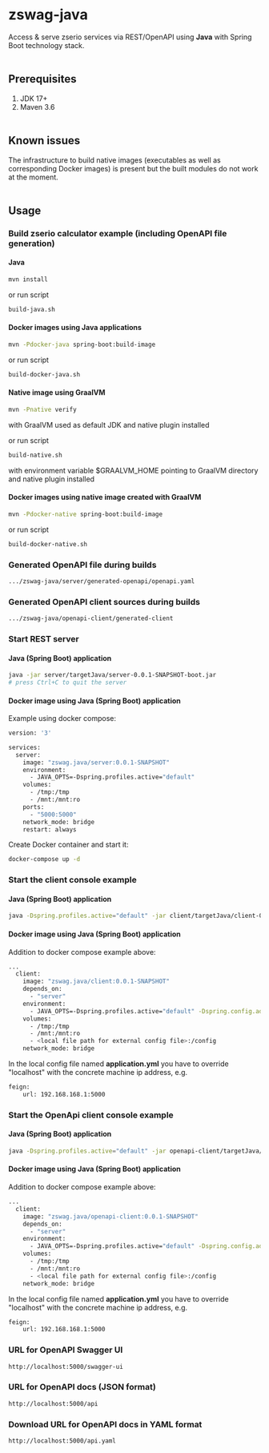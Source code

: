 # zswag-java
Access & serve zserio services via REST/OpenAPI using **Java** with Spring Boot technology stack.
<br><br>

## Prerequisites
   1. JDK 17+
   2. Maven 3.6
<br><br>

## Known issues
The infrastructure to build native images (executables as well as corresponding Docker images) is present but the built modules do not work at the moment.
<br><br>


## Usage

### Build zserio calculator example (including OpenAPI file generation)
#### Java
```bash
mvn install
```

or run script

```bash
build-java.sh
```

#### Docker images using Java applications
```bash
mvn -Pdocker-java spring-boot:build-image
```

or run script

```bash
build-docker-java.sh
```

#### Native image using GraalVM
```bash
mvn -Pnative verify
```
with GraalVM used as default JDK and native plugin installed

or run script

```bash
build-native.sh
```
with environment variable $GRAALVM_HOME pointing to GraalVM directory and native plugin installed

#### Docker images using native image created with GraalVM
```bash
mvn -Pdocker-native spring-boot:build-image
```

or run script

```bash
build-docker-native.sh
```

### Generated OpenAPI file during builds
```bash
.../zswag-java/server/generated-openapi/openapi.yaml
```

### Generated OpenAPI client sources during builds
```bash
.../zswag-java/openapi-client/generated-client
```

### Start REST server
#### Java (Spring Boot) application
```bash
java -jar server/targetJava/server-0.0.1-SNAPSHOT-boot.jar
# press Ctrl+C to quit the server
```

#### Docker image using Java (Spring Boot) application
Example using docker compose:

```bash
version: '3'

services:
  server:
    image: "zswag.java/server:0.0.1-SNAPSHOT"
    environment:
      - JAVA_OPTS=-Dspring.profiles.active="default"
    volumes:
      - /tmp:/tmp
      - /mnt:/mnt:ro
    ports:
      - "5000:5000"
    network_mode: bridge
    restart: always
```

Create Docker container and start it:

```bash
docker-compose up -d
```

### Start the client console example
#### Java (Spring Boot) application
```bash
java -Dspring.profiles.active="default" -jar client/targetJava/client-0.0.1-SNAPSHOT-boot.jar
```

#### Docker image using Java (Spring Boot) application
Addition to docker compose example above:

```bash
...
  client:
    image: "zswag.java/client:0.0.1-SNAPSHOT"
    depends_on:
      - "server"
    environment:
      - JAVA_OPTS=-Dspring.profiles.active="default" -Dspring.config.additional-location="file:/config/"
    volumes:
      - /tmp:/tmp
      - /mnt:/mnt:ro
      - <local file path for external config file>:/config
    network_mode: bridge
```

In the local config file named **application.yml** you have to override "localhost" with the concrete machine ip address, e.g.

```bash
feign:
    url: 192.168.168.1:5000
```

### Start the OpenApi client console example
#### Java (Spring Boot) application
```bash
java -Dspring.profiles.active="default" -jar openapi-client/targetJava/openapi-client-0.0.1-SNAPSHOT-boot.jar
```

#### Docker image using Java (Spring Boot) application
Addition to docker compose example above:

```bash
...
  client:
    image: "zswag.java/openapi-client:0.0.1-SNAPSHOT"
    depends_on:
      - "server"
    environment:
      - JAVA_OPTS=-Dspring.profiles.active="default" -Dspring.config.additional-location="file:/config/"
    volumes:
      - /tmp:/tmp
      - /mnt:/mnt:ro
      - <local file path for external config file>:/config
    network_mode: bridge
```

In the local config file named **application.yml** you have to override "localhost" with the concrete machine ip address, e.g.

```bash
feign:
    url: 192.168.168.1:5000
```

### URL for OpenAPI Swagger UI
```bash
http://localhost:5000/swagger-ui
```

### URL for OpenAPI docs (JSON format)
```bash
http://localhost:5000/api
```

### Download URL for OpenAPI docs in YAML format
```bash
http://localhost:5000/api.yaml
```
